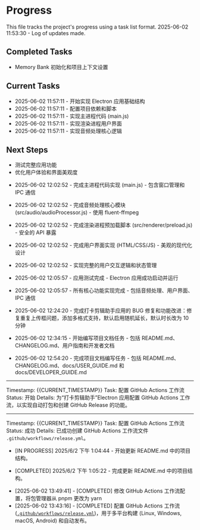 # Progress

This file tracks the project's progress using a task list format.
2025-06-02 11:53:30 - Log of updates made.

## Completed Tasks

- Memory Bank 初始化和项目上下文设置

## Current Tasks

- 2025-06-02 11:57:11 - 开始实现 Electron 应用基础结构
- 2025-06-02 11:57:11 - 配置项目依赖和脚本
- 2025-06-02 11:57:11 - 实现主进程代码 (main.js)
- 2025-06-02 11:57:11 - 实现渲染进程用户界面
- 2025-06-02 11:57:11 - 实现音频处理核心逻辑

## Next Steps

- 测试完整应用功能
- 优化用户体验和界面美观度

* 2025-06-02 12:02:52 - 完成主进程代码实现 (main.js) - 包含窗口管理和 IPC 通信
* 2025-06-02 12:02:52 - 完成音频处理核心模块 (src/audio/audioProcessor.js) - 使用 fluent-ffmpeg
* 2025-06-02 12:02:52 - 完成渲染进程预加载脚本 (src/renderer/preload.js) - 安全的 API 暴露
* 2025-06-02 12:02:52 - 完成用户界面实现 (HTML/CSS/JS) - 美观的现代化设计
* 2025-06-02 12:02:52 - 实现完整的用户交互逻辑和状态管理

* 2025-06-02 12:05:57 - 应用测试完成 - Electron 应用成功启动并运行
* 2025-06-02 12:05:57 - 所有核心功能实现完成 - 包括音频处理、用户界面、IPC 通信

* 2025-06-02 12:24:20 - 完成打卡剪辑助手应用的 BUG 修复和功能改进：修复重复上传框问题，添加多格式支持，默认启用随机延长，默认时长改为 10 分钟

* 2025-06-02 12:34:15 - 开始编写项目文档任务 - 包括 README.md、CHANGELOG.md、用户指南和开发者文档

* 2025-06-02 12:54:20 - 完成项目文档编写任务 - 包括 README.md、CHANGELOG.md、docs/USER_GUIDE.md 和 docs/DEVELOPER_GUIDE.md

---

Timestamp: {{CURRENT_TIMESTAMP}}
Task: 配置 GitHub Actions 工作流
Status: 开始
Details: 为“打卡剪辑助手”Electron 应用配置 GitHub Actions 工作流，以实现自动打包和创建 GitHub Release 的功能。

---

Timestamp: {{CURRENT_TIMESTAMP}}
Task: 配置 GitHub Actions 工作流
Status: 成功
Details: 已成功创建 GitHub Actions 工作流文件 `.github/workflows/release.yml`。

- [IN PROGRESS] 2025/6/2 下午 1:04:44 - 开始更新 README.md 中的项目结构。

- [COMPLETED] 2025/6/2 下午 1:05:22 - 完成更新 README.md 中的项目结构。

* [2025-06-02 13:49:41] - [COMPLETED] 修改 GitHub Actions 工作流配置，将包管理器从 pnpm 更改为 yarn
* [2025-06-02 13:43:16] - [COMPLETED] 配置 GitHub Actions 工作流 ([`.github/workflows/release.yml`](.github/workflows/release.yml:0))，用于多平台构建 (Linux, Windows, macOS, Android) 和自动发布。
